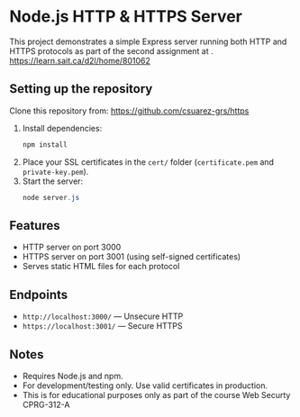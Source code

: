 # Node.js HTTP & HTTPS Server

This project demonstrates a simple Express server running both HTTP and HTTPS protocols as part of the second assignment at .
https://learn.sait.ca/d2l/home/801062

## Setting up the repository
Clone this repository from: https://github.com/csuarez-grs/https

1. Install dependencies:
   ```powershell
   npm install
   ```
2. Place your SSL certificates in the `cert/` folder (`certificate.pem` and `private-key.pem`).
3. Start the server:
   ```powershell
   node server.js
   ```

## Features
- HTTP server on port 3000
- HTTPS server on port 3001 (using self-signed certificates)
- Serves static HTML files for each protocol

## Endpoints
- `http://localhost:3000/` — Unsecure HTTP
- `https://localhost:3001/` — Secure HTTPS

## Notes
- Requires Node.js and npm.
- For development/testing only. Use valid certificates in production.
- This is for educational purposes only as part of the course Web Securty CPRG-312-A

